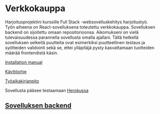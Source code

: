 # Verkkokauppa

Harjoitusprojektini kurssille Full Stack -websovelluskehitys harjoitustyö. Työn aiheena on React-sovelluksena toteutettu verkkokauppa. Sovelluksen backend on sijoitettu omaan repositorioonsa.
  Aikomukseni on vielä tulevaisuudessa parannella sovellusta omalla ajallani. Tällä hetkellä sovelluksen selkeitä puutteita ovat esimerkiksi puutteellinen testaus ja syötteiden validointi sekä se, ettei ylläpitäjä pysty kasvattamaan tuotteiden määrää frontendistä käsin.
  
[Installation manual](https://github.com/nettivastaava/Verkkokauppa/blob/master/documentation/installation.md)
  
[Käyttöohje](https://github.com/nettivastaava/Verkkokauppa/blob/master/documentation/kayttoohje.md)

[Työaikakirjanpito](https://github.com/nettivastaava/Verkkokauppa/blob/master/documentation/tuntikirjanpito.md)

Sovellusta pääsee testaamaan [Herokussa](https://shielded-anchorage-20174.herokuapp.com/)

## [Sovelluksen backend](https://github.com/nettivastaava/Verkkokauppa-backend)

